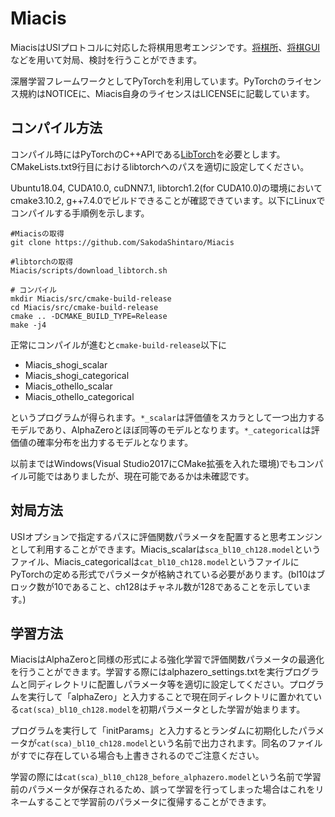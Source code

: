 # Miacis
MiacisはUSIプロトコルに対応した将棋用思考エンジンです。[将棋所](http://shogidokoro.starfree.jp/)、[将棋GUI](http://shogigui.siganus.com/)などを用いて対局、検討を行うことができます。

深層学習フレームワークとしてPyTorchを利用しています。PyTorchのライセンス規約はNOTICEに、Miacis自身のライセンスはLICENSEに記載しています。

## コンパイル方法
コンパイル時にはPyTorchのC++APIである[LibTorch](https://pytorch.org/get-started/locally/)を必要とします。CMakeLists.txt9行目におけるlibtorchへのパスを適切に設定してください。

Ubuntu18.04, CUDA10.0, cuDNN7.1, libtorch1.2(for CUDA10.0)の環境においてcmake3.10.2, g++7.4.0でビルドできることが確認できています。以下にLinuxでコンパイルする手順例を示します。

```
#Miacisの取得
git clone https://github.com/SakodaShintaro/Miacis

#libtorchの取得
Miacis/scripts/download_libtorch.sh

# コンパイル
mkdir Miacis/src/cmake-build-release
cd Miacis/src/cmake-build-release
cmake .. -DCMAKE_BUILD_TYPE=Release
make -j4
```

正常にコンパイルが進むと```cmake-build-release```以下に
* Miacis_shogi_scalar
* Miacis_shogi_categorical
* Miacis_othello_scalar
* Miacis_othello_categorical

というプログラムが得られます。```*_scalar```は評価値をスカラとして一つ出力するモデルであり、AlphaZeroとほぼ同等のモデルとなります。```*_categorical```は評価値の確率分布を出力するモデルとなります。

以前まではWindows(Visual Studio2017にCMake拡張を入れた環境)でもコンパイル可能ではありましたが、現在可能であるかは未確認です。

## 対局方法
USIオプションで指定するパスに評価関数パラメータを配置すると思考エンジンとして利用することができます。Miacis_scalarは```sca_bl10_ch128.model```というファイル、Miacis_categoricalは```cat_bl10_ch128.model```というファイルにPyTorchの定める形式でパラメータが格納されている必要があります。(bl10はブロック数が10であること、ch128はチャネル数が128であることを示しています。)

## 学習方法
MiacisはAlphaZeroと同様の形式による強化学習で評価関数パラメータの最適化を行うことができます。学習する際にはalphazero_settings.txtを実行プログラムと同ディレクトリに配置しパラメータ等を適切に設定してください。プログラムを実行して「alphaZero」と入力することで現在同ディレクトリに置かれている```cat(sca)_bl10_ch128.model```を初期パラメータとした学習が始まります。

プログラムを実行して「initParams」と入力するとランダムに初期化したパラメータが```cat(sca)_bl10_ch128.model```という名前で出力されます。同名のファイルがすでに存在している場合も上書きされるのでご注意ください。

学習の際には```cat(sca)_bl10_ch128_before_alphazero.model```という名前で学習前のパラメータが保存されるため、誤って学習を行ってしまった場合はこれをリネームすることで学習前のパラメータに復帰することができます。